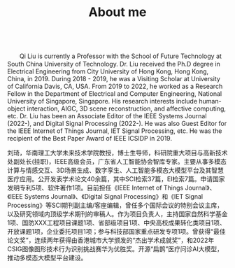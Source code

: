 ﻿---
permalink: /
title: "About me"
excerpt: "About me"
author_profile: true
redirect_from: 
  - /about/
  - /about.html
---

<br />
　　Qi Liu is currently a Professor with the School of Future Technology at South China University of Technology. Dr. Liu received the Ph.D degree in Electrical Engineering from City University of Hong Kong, Hong Kong, China, in 2019. During 2018 - 2019, he was a Visiting Scholar at University of California Davis, CA, USA. From 2019 to 2022, he worked as a Research Fellow in the Department of Electrical and Computer Engineering, National University of Singapore, Singapore. His research interests include human-object interaction, AIGC, 3D scene reconstruction, and affective computing, etc. Dr. Liu has been an Associate Editor of the IEEE Systems Journal (2022-), and Digital Signal Processing (2022-). He was also Guest Editor for the IEEE Internet of Things Journal, IET Signal Processing, etc. He was the recipient of the Best Paper Award of IEEE ICSIDP in 2019. 

   刘琦，华南理工大学未来技术学院教授，博士生导师，科研院重大项目与高新技术处副处长(挂职)，IEEE高级会员，广东省人工智能协会智库专家。主要从事多模态计算与情感交互、3D场景生成、数字孪生、人工智能多模态大模型平台及其智慧医疗应用。公开发表学术论文40余篇，其中SCI检索37篇，EI检索7篇。申请国家发明专利5项、软件著作1项。目前担任《IEEE Internet of Things Journal》、《IEEE Systems Journal》、《Digital Signal Processing》和《IET Signal Processing》等SCI期刊副主编/客座编辑，曾任多个国际会议的特别会议主席，以及研究领域内顶级学术期刊的审稿人。作为项目负责人，主持国家自然科学基金1项、国防XXX工程项目课题1项、省部级项目1项、中央高校成果转化类项目1项、开放课题1项，企业委托项目1项；参与科技部国家重点研发专项1项。曾获得“最佳论文奖”，连续两年获得由香港城市大学颁发的“杰出学术成就奖”，和2022年CSIG图像图形技术行为识别挑战赛华为优胜奖。开源“扁鹊”医疗问诊AI大模型，推动多模态大模型平台建设。






